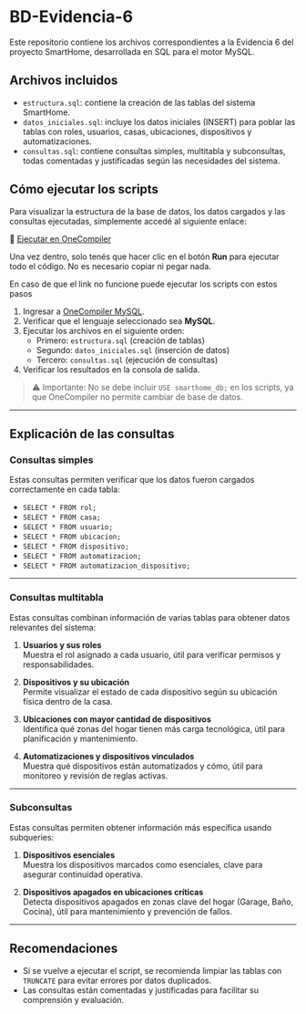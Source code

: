 # BD-Evidencia-6

Este repositorio contiene los archivos correspondientes a la Evidencia 6 del proyecto SmartHome, desarrollada en SQL para el motor MySQL.

##  Archivos incluidos

- `estructura.sql`: contiene la creación de las tablas del sistema SmartHome.
- `datos_iniciales.sql`: incluye los datos iniciales (INSERT) para poblar las tablas con roles, usuarios, casas, ubicaciones, dispositivos y automatizaciones.
- `consultas.sql`: contiene consultas simples, multitabla y subconsultas, todas comentadas y justificadas según las necesidades del sistema.


##  Cómo ejecutar los scripts

Para visualizar la estructura de la base de datos, los datos cargados y las consultas ejecutadas, simplemente accedé al siguiente enlace:

🔗 [Ejecutar en OneCompiler](https://onecompiler.com/mysql/43zdbscvc)

Una vez dentro, solo tenés que hacer clic en el botón **Run** para ejecutar todo el código. No es necesario copiar ni pegar nada.

En caso de que el link no funcione puede ejecutar los scripts con estos pasos

1. Ingresar a [OneCompiler MySQL](https://onecompiler.com/mysql).
2. Verificar que el lenguaje seleccionado sea **MySQL**.
3. Ejecutar los archivos en el siguiente orden:
   - Primero: `estructura.sql` (creación de tablas)
   - Segundo: `datos_iniciales.sql` (inserción de datos)
   - Tercero: `consultas.sql` (ejecución de consultas)
4. Verificar los resultados en la consola de salida.

> ⚠️ Importante: No se debe incluir `USE smarthome_db;` en los scripts, ya que OneCompiler no permite cambiar de base de datos.

---

##  Explicación de las consultas

###  Consultas simples

Estas consultas permiten verificar que los datos fueron cargados correctamente en cada tabla:

- `SELECT * FROM rol;`
- `SELECT * FROM casa;`
- `SELECT * FROM usuario;`
- `SELECT * FROM ubicacion;`
- `SELECT * FROM dispositivo;`
- `SELECT * FROM automatizacion;`
- `SELECT * FROM automatizacion_dispositivo;`

---

###  Consultas multitabla

Estas consultas combinan información de varias tablas para obtener datos relevantes del sistema:

1. **Usuarios y sus roles**  
   Muestra el rol asignado a cada usuario, útil para verificar permisos y responsabilidades.

2. **Dispositivos y su ubicación**  
   Permite visualizar el estado de cada dispositivo según su ubicación física dentro de la casa.

3. **Ubicaciones con mayor cantidad de dispositivos**  
   Identifica qué zonas del hogar tienen más carga tecnológica, útil para planificación y mantenimiento.

4. **Automatizaciones y dispositivos vinculados**  
   Muestra qué dispositivos están automatizados y cómo, útil para monitoreo y revisión de reglas activas.

---

###  Subconsultas

Estas consultas permiten obtener información más específica usando subqueries:

1. **Dispositivos esenciales**  
   Muestra los dispositivos marcados como esenciales, clave para asegurar continuidad operativa.

2. **Dispositivos apagados en ubicaciones críticas**  
   Detecta dispositivos apagados en zonas clave del hogar (Garage, Baño, Cocina), útil para mantenimiento y prevención de fallos.

---

##  Recomendaciones

- Si se vuelve a ejecutar el script, se recomienda limpiar las tablas con `TRUNCATE` para evitar errores por datos duplicados.
- Las consultas están comentadas y justificadas para facilitar su comprensión y evaluación.


